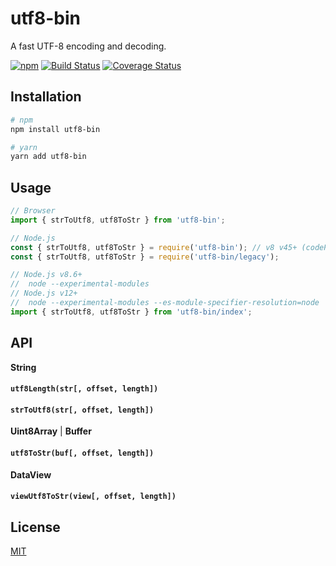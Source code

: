 # utf8-bin

A fast UTF-8 encoding and decoding.

[![npm](https://img.shields.io/npm/v/utf8-bin.svg)](https://www.npmjs.com/package/utf8-bin)
[![Build Status](https://travis-ci.org/AlexMasterov/utf8-bin.js.svg)](https://travis-ci.org/AlexMasterov/utf8-bin.js)
[![Coverage Status](https://coveralls.io/repos/github/AlexMasterov/utf8-bin.js/badge.svg?branch=master)](https://coveralls.io/github/AlexMasterov/utf8-bin.js?branch=master)

## Installation

```sh
# npm
npm install utf8-bin

# yarn
yarn add utf8-bin
```

## Usage
```javascript
// Browser
import { strToUtf8, utf8ToStr } from 'utf8-bin';

// Node.js
const { strToUtf8, utf8ToStr } = require('utf8-bin'); // v8 v45+ (codePoint)
const { strToUtf8, utf8ToStr } = require('utf8-bin/legacy');

// Node.js v8.6+
//  node --experimental-modules
// Node.js v12+
//  node --experimental-modules --es-module-specifier-resolution=node
import { strToUtf8, utf8ToStr } from 'utf8-bin/index';
```

## API
**String**

#### `utf8Length(str[, offset, length])`
#### `strToUtf8(str[, offset, length])`

**Uint8Array** | **Buffer**

#### `utf8ToStr(buf[, offset, length])`

**DataView**

#### `viewUtf8ToStr(view[, offset, length])`

## License
[MIT](LICENSE)
